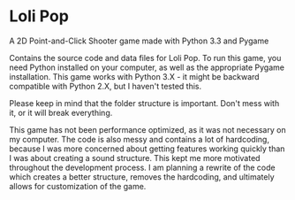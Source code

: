 # Loli Pop
A 2D Point-and-Click Shooter game made with Python 3.3 and Pygame

Contains the source code and data files for Loli Pop. To run this game, you need Python installed on your computer, as well as the appropriate Pygame installation. This game works with Python 3.X - it might be backward compatible with Python 2.X, but I haven't tested this.

Please keep in mind that the folder structure is important. Don't mess with it, or it will break everything.

This game has not been performance optimized, as it was not necessary on my computer. The code is also messy and contains a lot of hardcoding, because I was more concerned about getting features working quickly than I was about creating a sound structure. This kept me more motivated throughout the development process. I am planning a rewrite of the code which creates a better structure, removes the hardcoding, and ultimately allows for customization of the game.
